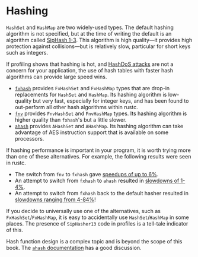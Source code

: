 # Hashing

`HashSet` and `HashMap` are two widely-used types. The default hashing
algorithm is not specified, but at the time of writing the default is an
algorithm called [SipHash 1-3]. This algorithm is high quality—it provides high
protection against collisions—but is relatively slow, particular for short keys
such as integers.

[SipHash 1-3]: https://en.wikipedia.org/wiki/SipHash

If profiling shows that hashing is hot, and [HashDoS attacks] are not a concern
for your application, the use of hash tables with faster hash algorithms can
provide large speed wins.
- [`fxhash`] provides `FxHashSet` and `FxHashMap` types that are drop-in
  replacements for `HashSet` and `HashMap`. Its hashing algorithm is
  low-quality but very fast, especially for integer keys, and has been found to
  out-perform all other hash algorithms within rustc.
- [`fnv`] provides `FnvHashSet` and `FnvHashMap` types. Its hashing algorithm
  is higher quality than `fxhash`'s but a little slower.
- [`ahash`] provides `AHashSet` and `AHashMap`. Its hashing algorithm can take
  advantage of AES instruction support that is available on some processors.

[HashDoS attacks]: https://en.wikipedia.org/wiki/Collision_attack
[`fxhash`]: https://crates.io/crates/fxhash
[`fnv`]: https://crates.io/crates/fnv
[`ahash`]: https://crates.io/crates/ahash

If hashing performance is important in your program, it is worth trying more
than one of these alternatives. For example, the following results were seen in
rustc.
- The switch from `fnv` to `fxhash` gave
  [speedups of up to 6%](https://github.com/rust-lang/rust/pull/37229/commits/00e48affde2d349e3b3bfbd3d0f6afb5d76282a7).
- An attempt to switch from `fxhash` to `ahash` resulted in
  [slowdowns of 1-4%](https://github.com/rust-lang/rust/issues/69153#issuecomment-589504301).
- An attempt to switch from `fxhash` back to the default hasher resulted in
  [slowdowns ranging from 4-84%](https://github.com/rust-lang/rust/issues/69153#issuecomment-589338446)!

If you decide to universally use one of the alternatives, such as
`FxHashSet`/`FxHashMap`, it is easy to accidentally use `HashSet`/`HashMap` in
some places. The presence of `SipHasher13` code in profiles is a tell-tale
indicator of this.

Hash function design is a complex topic and is beyond the scope of this book.
The [`ahash` documentation] has a good discussion. 

[`ahash` documentation]: https://github.com/tkaitchuck/aHash/blob/master/compare/readme.md
